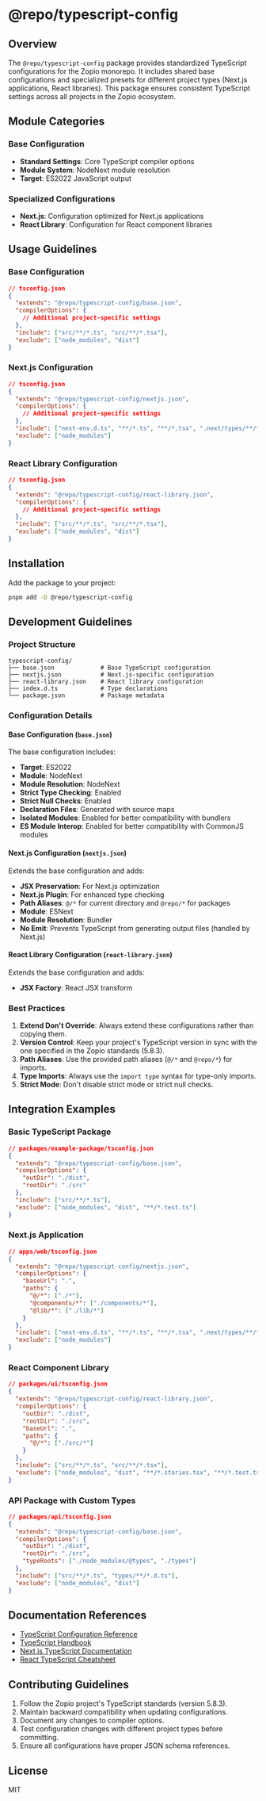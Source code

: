 # @repo/typescript-config

## Overview

The `@repo/typescript-config` package provides standardized TypeScript configurations for the Zopio monorepo. It includes shared base configurations and specialized presets for different project types (Next.js applications, React libraries). This package ensures consistent TypeScript settings across all projects in the Zopio ecosystem.

## Module Categories

### Base Configuration

- **Standard Settings**: Core TypeScript compiler options
- **Module System**: NodeNext module resolution
- **Target**: ES2022 JavaScript output

### Specialized Configurations

- **Next.js**: Configuration optimized for Next.js applications
- **React Library**: Configuration for React component libraries

## Usage Guidelines

### Base Configuration

```json
// tsconfig.json
{
  "extends": "@repo/typescript-config/base.json",
  "compilerOptions": {
    // Additional project-specific settings
  },
  "include": ["src/**/*.ts", "src/**/*.tsx"],
  "exclude": ["node_modules", "dist"]
}
```

### Next.js Configuration

```json
// tsconfig.json
{
  "extends": "@repo/typescript-config/nextjs.json",
  "compilerOptions": {
    // Additional project-specific settings
  },
  "include": ["next-env.d.ts", "**/*.ts", "**/*.tsx", ".next/types/**/*.ts"],
  "exclude": ["node_modules"]
}
```

### React Library Configuration

```json
// tsconfig.json
{
  "extends": "@repo/typescript-config/react-library.json",
  "compilerOptions": {
    // Additional project-specific settings
  },
  "include": ["src/**/*.ts", "src/**/*.tsx"],
  "exclude": ["node_modules", "dist"]
}
```

## Installation

Add the package to your project:

```bash
pnpm add -D @repo/typescript-config
```

## Development Guidelines

### Project Structure

```plaintext
typescript-config/
├── base.json             # Base TypeScript configuration
├── nextjs.json           # Next.js-specific configuration
├── react-library.json    # React library configuration
├── index.d.ts            # Type declarations
└── package.json          # Package metadata
```

### Configuration Details

#### Base Configuration (`base.json`)

The base configuration includes:

- **Target**: ES2022
- **Module**: NodeNext
- **Module Resolution**: NodeNext
- **Strict Type Checking**: Enabled
- **Strict Null Checks**: Enabled
- **Declaration Files**: Generated with source maps
- **Isolated Modules**: Enabled for better compatibility with bundlers
- **ES Module Interop**: Enabled for better compatibility with CommonJS modules

#### Next.js Configuration (`nextjs.json`)

Extends the base configuration and adds:

- **JSX Preservation**: For Next.js optimization
- **Next.js Plugin**: For enhanced type checking
- **Path Aliases**: `@/*` for current directory and `@repo/*` for packages
- **Module**: ESNext
- **Module Resolution**: Bundler
- **No Emit**: Prevents TypeScript from generating output files (handled by Next.js)

#### React Library Configuration (`react-library.json`)

Extends the base configuration and adds:

- **JSX Factory**: React JSX transform

### Best Practices

1. **Extend Don't Override**: Always extend these configurations rather than copying them.
2. **Version Control**: Keep your project's TypeScript version in sync with the one specified in the Zopio standards (5.8.3).
3. **Path Aliases**: Use the provided path aliases (`@/*` and `@repo/*`) for imports.
4. **Type Imports**: Always use the `import type` syntax for type-only imports.
5. **Strict Mode**: Don't disable strict mode or strict null checks.

## Integration Examples

### Basic TypeScript Package

```json
// packages/example-package/tsconfig.json
{
  "extends": "@repo/typescript-config/base.json",
  "compilerOptions": {
    "outDir": "./dist",
    "rootDir": "./src"
  },
  "include": ["src/**/*.ts"],
  "exclude": ["node_modules", "dist", "**/*.test.ts"]
}
```

### Next.js Application

```json
// apps/web/tsconfig.json
{
  "extends": "@repo/typescript-config/nextjs.json",
  "compilerOptions": {
    "baseUrl": ".",
    "paths": {
      "@/*": ["./*"],
      "@components/*": ["./components/*"],
      "@lib/*": ["./lib/*"]
    }
  },
  "include": ["next-env.d.ts", "**/*.ts", "**/*.tsx", ".next/types/**/*.ts"],
  "exclude": ["node_modules"]
}
```

### React Component Library

```json
// packages/ui/tsconfig.json
{
  "extends": "@repo/typescript-config/react-library.json",
  "compilerOptions": {
    "outDir": "./dist",
    "rootDir": "./src",
    "baseUrl": ".",
    "paths": {
      "@/*": ["./src/*"]
    }
  },
  "include": ["src/**/*.ts", "src/**/*.tsx"],
  "exclude": ["node_modules", "dist", "**/*.stories.tsx", "**/*.test.tsx"]
}
```

### API Package with Custom Types

```json
// packages/api/tsconfig.json
{
  "extends": "@repo/typescript-config/base.json",
  "compilerOptions": {
    "outDir": "./dist",
    "rootDir": "./src",
    "typeRoots": ["./node_modules/@types", "./types"]
  },
  "include": ["src/**/*.ts", "types/**/*.d.ts"],
  "exclude": ["node_modules", "dist"]
}
```

## Documentation References

- [TypeScript Configuration Reference](https://www.typescriptlang.org/tsconfig)
- [TypeScript Handbook](https://www.typescriptlang.org/docs/handbook/intro.html)
- [Next.js TypeScript Documentation](https://nextjs.org/docs/app/building-your-application/configuring/typescript)
- [React TypeScript Cheatsheet](https://react-typescript-cheatsheet.netlify.app/)

## Contributing Guidelines

1. Follow the Zopio project's TypeScript standards (version 5.8.3).
2. Maintain backward compatibility when updating configurations.
3. Document any changes to compiler options.
4. Test configuration changes with different project types before committing.
5. Ensure all configurations have proper JSON schema references.

## License

MIT
